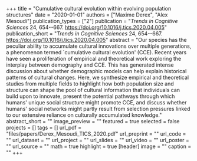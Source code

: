 +++
title = "Cumulative cultural evolution within evolving population structures"
date = "2020-01-01"
authors = ["Maxime Derex", "Alex Mesoudi"]
publication_types = ["2"]
publication = "_Trends in Cognitive Sciences_ 24, 654--667. https://doi.org/10.1016/j.tics.2020.04.005"
publication_short = "_Trends in Cognitive Sciences_ 24, 654--667. https://doi.org/10.1016/j.tics.2020.04.005"
abstract = "Our species has the peculiar ability to accumulate cultural innovations over multiple generations, a phenomenon termed `cumulative cultural evolution' (CCE). Recent years have seen a proliferation of empirical and theoretical work exploring the interplay between demography and CCE. This has generated intense discussion about whether demographic models can help explain historical patterns of cultural changes. Here, we synthesize empirical and theoretical studies from multiple fields to highlight how both population size and structure can shape the pool of cultural information that individuals can build upon to innovate, present the potential pathways through which humans' unique social structure might promote CCE, and discuss whether humans' social networks might partly result from selection pressures linked to our extensive reliance on culturally accumulated knowledge."
abstract_short = ""
image_preview = ""
featured = true
selected = false
projects = []
tags = []
url_pdf = "files/papers/Derex_Mesoudi_TICS_2020.pdf"
url_preprint = ""
url_code = ""
url_dataset = ""
url_project = ""
url_slides = ""
url_video = ""
url_poster = ""
url_source = ""
math = true
highlight = true
[header]
image = ""
caption = ""
+++
